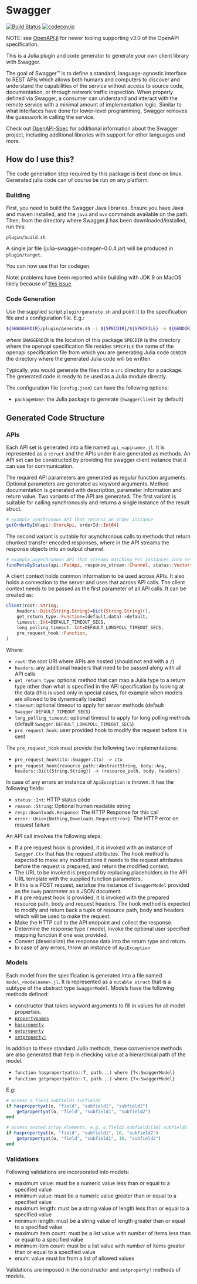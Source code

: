 # Swagger

[![Build Status](https://github.com/JuliaComputing/Swagger.jl/workflows/CI/badge.svg)](https://github.com/JuliaComputing/Swagger.jl/actions?query=workflow%3ACI+branch%3Amaster)
[![codecov.io](http://codecov.io/github/JuliaComputing/Swagger.jl/coverage.svg?branch=master)](http://codecov.io/github/JuliaComputing/Swagger.jl?branch=master)

NOTE: see [OpenAPI.jl](https://github.com/JuliaComputing/OpenAPI.jl) for newer tooling supporting v3.0 of the OpenAPI specification.

This is a Julia plugin and code generator to generate your own client library with Swagger.

The goal of Swagger™ is to define a standard, language-agnostic interface to REST APIs which allows both humans and computers to discover and understand the capabilities of the service without access to source code, documentation, or through network traffic inspection. When properly defined via Swagger, a consumer can understand and interact with the remote service with a minimal amount of implementation logic. Similar to what interfaces have done for lower-level programming, Swagger removes the guesswork in calling the service.

Check out [OpenAPI-Spec](https://github.com/OAI/OpenAPI-Specification) for additional information about the Swagger project, including additional libraries with support for other languages and more.

## How do I use this?

The code generation step required by this package is best done on linux. Generated julia code can of course be run on any platform. 

### Building

First, you need to build the Swagger Java libraries. Ensure you have Java and maven installed, and the `java` and `mvn` commands available on the path. Then, from the directory where Swagger.jl has been downloaded/installed, run this:

```
plugin/build.sh
```

A single jar file (julia-swagger-codegen-0.0.4.jar) will be produced in `plugin/target`.

You can now use that for codegen.

Note: problems have been reported while building with JDK 9 on MacOS likely because of [this issue](https://bugs.eclipse.org/bugs/show_bug.cgi?id=534460)

### Code Generation

Use the supplied script `plugin/generate.sh` and point it to the specification file and a configuration file. E.g.:

```bash
${SWAGGERDIR}/plugin/generate.sh -i ${SPECDIR}/${SPECFILE} -o ${GENDIR} -c config.json
```
_where_
`SWAGGERDIR` is the location of this package
`SPECDIR` is the directory where the openapi specification file resides
`SPECFILE` the name of the openapi specification file from which you are generating Julia code
`GENDIR` the directory where the generated Julia code will be written

Typically, you would generate the files into a `src` directory for a package. The generated code is ready to be used as a Julia module directly.

The configuration file (`config.json`) can have the following options:

- `packageName`: the Julia package to generate (`SwaggerClient` by default)

## Generated Code Structure

### APIs

Each API set is generated into a file named `api_<apiname>.jl`. It is represented as a `struct` and the APIs under it are generated as methods. An API set can be constructed by providing the swagger client instance that it can use for communication.

The required API parameters are generated as regular function arguments. Optional parameters are generated as keyword arguments. Method documentation is generated with description, parameter information and return value. Two variants of the API are generated. The first variant is suitable for calling synchronously and returns a single instance of the result struct.

```julia
# example synchronous API that returns an Order instance
getOrderById(api::StoreApi, orderId::Int64)
```

The second variant is suitable for asynchronous calls to methods that return chunked transfer encoded responses, where in the API streams the response objects into an output channel.

```julia
# example asynchronous API that streams matching Pet instances into response_stream
findPetsByStatus(api::PetApi, response_stream::Channel, status::Vector{String})
```

A client context holds common information to be used across APIs. It also holds a connection to the server and uses that across API calls.
The client context needs to be passed as the first parameter of all API calls. It can be created as:

```julia
Client(root::String;
    headers::Dict{String,String}=Dict{String,String}(),
    get_return_type::Function=(default,data)->default,
    timeout::Int=DEFAULT_TIMEOUT_SECS,
    long_polling_timeout::Int=DEFAULT_LONGPOLL_TIMEOUT_SECS,
    pre_request_hook::Function,
)
```

Where:

- `root`: the root URI where APIs are hosted (should not end with a `/`)
- `headers`: any additional headers that need to be passed along with all API calls
- `get_return_type`: optional method that can map a Julia type to a return type other than what is specified in the API specification by looking at the data (this is used only in special cases, for example when models are allowed to be dynamically loaded)
- `timeout`: optional timeout to apply for server methods (default `Swagger.DEFAULT_TIMEOUT_SECS`)
- `long_polling_timeout`: optional timeout to apply for long polling methods (default `Swagger.DEFAULT_LONGPOLL_TIMEOUT_SECS`)
- `pre_request_hook`: user provided hook to modify the request before it is sent

The `pre_request_hook` must provide the following two implementations:
- `pre_request_hook(ctx::Swagger.Ctx) -> ctx`
- `pre_request_hook(resource_path::AbstractString, body::Any, headers::Dict{String,String}) -> (resource_path, body, headers)`

In case of any errors an instance of `ApiException` is thrown. It has the following fields:

- `status::Int`: HTTP status code
- `reason::String`: Optional human readable string
- `resp::Downloads.Response`: The HTTP Response for this call
- `error::Union{Nothing,Downloads.RequestError}`: The HTTP error on request failure

An API call involves the following steps:
- If a pre request hook is provided, it is invoked with an instance of `Swagger.Ctx` that has the request attributes. The hook method is expected to make any modifications it needs to the request attributes before the request is prepared, and return the modified context.
- The URL to be invoked is prepared by replacing placeholders in the API URL template with the supplied function parameters.
- If this is a POST request, serialize the instance of `SwaggerModel` provided as the `body` parameter as a JSON document.
- If a pre request hook is provided, it is invoked with the prepared resource path, body and request headers. The hook method is expected to modify and return back a tuple of resource path, body and headers which will be used to make the request.
- Make the HTTP call to the API endpoint and collect the response.
- Determine the response type / model, invoke the optional user specified mapping function if one was provided.
- Convert (deserialize) the response data into the return type and return.
- In case of any errors, throw an instance of `ApiException`

### Models

Each model from the specification is generated into a file named `model_<modelname>.jl`. It is represented as a `mutable struct` that is a subtype of the abstract type `SwaggerModel`. Models have the following methods defined:

- constructor that takes keyword arguments to fill in values for all model properties.
- [`propertynames`](https://docs.julialang.org/en/v1/base/base/#Base.propertynames)
- [`hasproperty`](https://docs.julialang.org/en/v1/base/base/#Base.hasproperty)
- [`getproperty`](https://docs.julialang.org/en/v1/base/base/#Base.getproperty)
- [`setproperty!`](https://docs.julialang.org/en/v1/base/base/#Base.setproperty!)

In addition to these standard Julia methods, these convenience methods are also generated that help in checking value at a hierarchical path of the model.

- `function haspropertyat(o::T, path...) where {T<:SwaggerModel}`
- `function getpropertyat(o::T, path...) where {T<:SwaggerModel}`

E.g:

```julia
# access o.field.subfield1.subfield2
if haspropertyat(o, "field", "subfield1", "subfield2")
    getpropertyat(o, "field", "subfield1", "subfield2")
end

# access nested array elements, e.g. o.field2.subfield1[10].subfield2
if haspropertyat(o, "field", "subfield1", 10, "subfield2")
    getpropertyat(o, "field", "subfield1", 10, "subfield2")
end
```

### Validations

Following validations are incorporated into models:

- maximum value: must be a numeric value less than or equal to a specified value
- minimum value: must be a numeric value greater than or equal to a specified value
- maximum length: must be a string value of length less than or equal to a specified value
- minimum length: must be a string value of length greater than or equal to a specified value
- maximum item count: must be a list value with number of items less than or equal to a specified value
- minimum item count: must be a list value with number of items greater than or equal to a specified value
- enum: value must be from a list of allowed values

Validations are imposed in the constructor and `setproperty!` methods of models.

